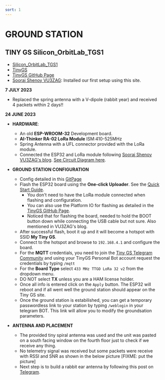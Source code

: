 ```yaml
---
sort: 1
---
```


# GROUND STATION 

## TINY GS Silicon_OrbitLab_TGS1

- [Silicon_OrbitLab_TGS1](https://tinygs.com/station/Silicon_OrbitLab_TGS1@6240637039)
- [TinyGS](https://tinygs.com) 
- [TinyGS GitHub Page](https://github.com/G4lile0/tinyGS)
- [Sooraj Shenoy VU3ZAG](https://soorajshenoys.blogspot.com/2023/01/lora-433mhz-tinygs-satellite-ground.html): Installed our first setup using this site.  

**7 JULY 2023**

- Replaced the spring antenna with a V-dipole (rabbit year) and received 4 packets within 2 days!!

**24 JUNE 2023**

- **HARDWARE**:
  - An old **ESP-WROOM-32** Development board.
  - **AI-Thinker RA-02 LoRa Module** ISM:410-525MHz
  - Spring Antenna with a UFL connector provided with the LoRa module.
  - Connected the ESP32 and LoRa module following [Sooraj Shenoy VU3ZAG's blog](https://soorajshenoys.blogspot.com/2023/01/lora-433mhz-tinygs-satellite-ground.html). [See Circuit Diagram here](https://blogger.googleusercontent.com/img/b/R29vZ2xl/AVvXsEiPLXVwBgXXILY6AirUq9ShTVVTN6xoJR0XoF2F4YatzZkGx725gxbevitd35hwaW-gN5zmFXhxZ16sYMLWMtI3AHicCbGBdiQuepzj7F09rUw8RHgCNEeEBdWACViDJuf4WEvP-KMYnK3eSaRneuvUs43CwqN_q3icXc82oeoE3XxNJLL2y_ylKYjQTg/s2864/circuit.jpg).

- **GROUND STATION CONFIGURATION**
  - Config detailed in this [GitPage](https://github.com/G4lile0/tinyGS/wiki/Ground-Station-configuration)
  - Flash the ESP32 board using the **One-click Uploader**. See the [Quick Start Guide](https://github.com/G4lile0/tinyGS/wiki/Quick-Start).
    - You don't need to have the LoRa module connected when flashing and configuration.
    - You can also use the Platform IO for flashing as detailed in the [TinyGS GitHub Page](https://github.com/G4lile0/tinyGS).
    - Noticed that for flashing the board, needed to hold the BOOT button down while connecting the USB cable but not sure. Also mentioned in VU3ZAG's blog. 
  - After successful flash, boot it up and it will become a hotspot with SSID **My Tiny GS**.
  - Connect to the hotspot and browse to `192.168.4.1` and configure the board.
  - For the **MQTT** credentials, you need to join the [Tiny GS Telegram Community](https://t.me/joinchat/DmYSElZahiJGwHX6jCzB3Q) and using your TinyGS Personal Bot account request the credentials by typing `/mqtt`
  - For the **Board Type** select `433 MHz TTGO LoRa 32 v2` from the dropdown menu.
  - DO NOT select **TX** unless you are a HAM license holder.
  - Once all info is entered click on the `Apply` button. The ESP32 will reboot and if all went well the ground station should appear on the Tiny GS site.
  - Once the ground station is estabilished, you can get a temporary passwordless link to your station by typing `/weblogin` in your telegram BOT. This link will allow you to modify the groundsation parameters.

- **ANTENNA AND PLACEMENT**
  - The provided tiny spiral antenna was used and the unit was pasted on a south facing window on the fourth floor just to check if we receive any thing. 
  - No telemetry signal was received but some packets were receive with RSSI and SNR as shown in the below picture [FIXME: put the picture]
  - Next step is to build a rabbit ear antenna by following this post on [Telegram](https://t.me/c/1448773154/24354).
